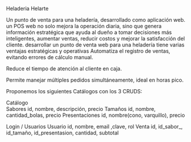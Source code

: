 Heladeria Helarte

Un punto de venta para una heladería, desarrollado como aplicación web.
un POS web no solo mejora la operación diaria, sino que genera información estratégica que ayuda al dueño a tomar decisiones más inteligentes, aumentar ventas, reducir costos y mejorar la satisfacción del cliente.
desarrollar un punto de venta web para una heladería tiene varias ventajas estratégicas y operativas
Automatiza el registro de ventas, evitando errores de cálculo manual.

Reduce el tiempo de atención al cliente en caja.

Permite manejar múltiples pedidos simultáneamente, ideal en horas pico.

Proponemos los siguientes Catálogos con los 3 CRUDS:

Catálogo	
Sabores	               id, nombre, descripción, precio
Tamaños	              id, nombre, cantidad_bolas, precio
Presentaciones	              id, nombre(cono, varquillo), precio

Login / Usuarios
Usuario                                  id, nombre, email ,clave, rol
Venta                                     id, id_sabor_, id_tamaño, id_presentasion,  cantidad,  subtotal
